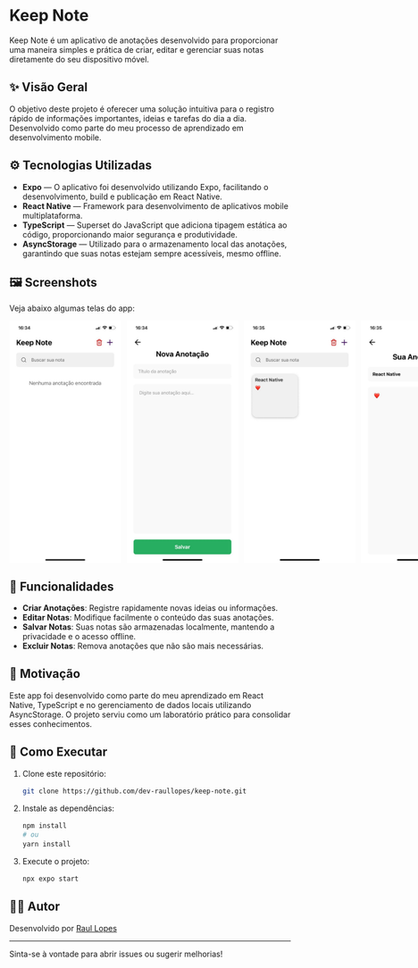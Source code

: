 # Keep Note

Keep Note é um aplicativo de anotações desenvolvido para proporcionar uma maneira simples e prática de criar, editar e gerenciar suas notas diretamente do seu dispositivo móvel.

## ✨ Visão Geral

O objetivo deste projeto é oferecer uma solução intuitiva para o registro rápido de informações importantes, ideias e tarefas do dia a dia. Desenvolvido como parte do meu processo de aprendizado em desenvolvimento mobile.

## ⚙️ Tecnologias Utilizadas

- **Expo** — O aplicativo foi desenvolvido utilizando Expo, facilitando o desenvolvimento, build e publicação em React Native.
- **React Native** — Framework para desenvolvimento de aplicativos mobile multiplataforma.
- **TypeScript** — Superset do JavaScript que adiciona tipagem estática ao código, proporcionando maior segurança e produtividade.
- **AsyncStorage** — Utilizado para o armazenamento local das anotações, garantindo que suas notas estejam sempre acessíveis, mesmo offline.

## 🖼️ Screenshots

Veja abaixo algumas telas do app:

<div style="display: flex; gap: 10px;">
  <img src="Imagens/Exemple1.jpeg" width="200" alt="Screenshot 1"/>
  <img src="Imagens/Exemple2.jpeg" width="200" alt="Screenshot 2"/>
  <img src="Imagens/Exemple3.jpeg" width="200" alt="Screenshot 3"/>
  <img src="Imagens/Exemple4.jpeg" width="200" alt="Screenshot 4"/>
</div>

## 📝 Funcionalidades

- **Criar Anotações**: Registre rapidamente novas ideias ou informações.
- **Editar Notas**: Modifique facilmente o conteúdo das suas anotações.
- **Salvar Notas**: Suas notas são armazenadas localmente, mantendo a privacidade e o acesso offline.
- **Excluir Notas**: Remova anotações que não são mais necessárias.

## 🚀 Motivação

Este app foi desenvolvido como parte do meu aprendizado em React Native, TypeScript e no gerenciamento de dados locais utilizando AsyncStorage. O projeto serviu como um laboratório prático para consolidar esses conhecimentos.

## 📱 Como Executar

1. Clone este repositório:
   ```bash
   git clone https://github.com/dev-raullopes/keep-note.git
   ```
2. Instale as dependências:
   ```bash
   npm install
   # ou
   yarn install
   ```
3. Execute o projeto:
   ```bash
   npx expo start
   ```

## 🧑‍💻 Autor

Desenvolvido por [Raul Lopes](https://github.com/dev-raullopes)

---

Sinta-se à vontade para abrir issues ou sugerir melhorias!
